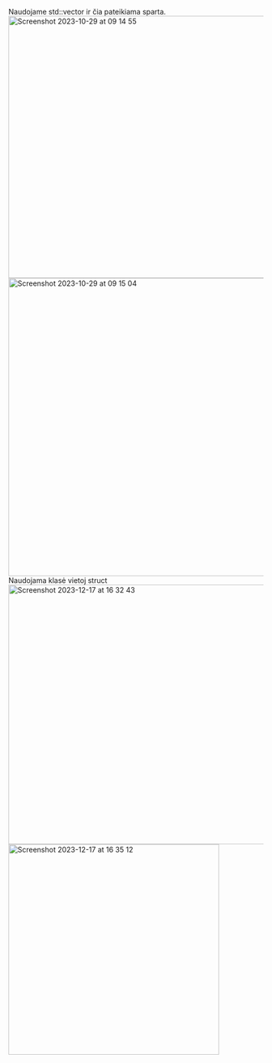 Naudojame std::vector ir čia pateikiama sparta.
<img width="518" alt="Screenshot 2023-10-29 at 09 14 55" src="https://github.com/Otilija04/1-uzduotis/assets/145570265/faa23200-7fec-4cd4-a08c-8e30c9a8e9ae">
<img width="589" alt="Screenshot 2023-10-29 at 09 15 04" src="https://github.com/Otilija04/1-uzduotis/assets/145570265/4e84232e-66e4-4865-b58e-fab8a4f54c67">
Naudojama klasė vietoj struct
<img width="513" alt="Screenshot 2023-12-17 at 16 32 43" src="https://github.com/Otilija04/2-uzduotis/assets/145570265/a1ab6685-76f0-4c48-8e05-d2330eb65b93">
<img width="416" alt="Screenshot 2023-12-17 at 16 35 12" src="https://github.com/Otilija04/2-uzduotis/assets/145570265/37c6356a-b417-4e4d-9148-3ed5ad772c2d">
